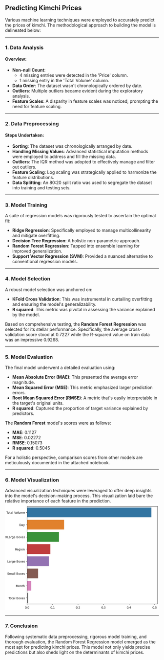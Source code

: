 ## Predicting Kimchi Prices

Various machine learning techniques were employed to accurately predict the prices of kimchi. The methodological approach to building the model is delineated below:

---

### 1. **Data Analysis**

#### Overview:
- **Non-null Count**: 
  - 4 missing entries were detected in the 'Price' column.
  - 1 missing entry in the 'Total Volume' column.
- **Data Order**: The dataset wasn't chronologically ordered by date.
- **Outliers**: Multiple outliers became evident during the exploratory analysis.
- **Feature Scales**: A disparity in feature scales was noticed, prompting the need for feature scaling.

---

### 2. **Data Preprocessing**

#### Steps Undertaken:
- **Sorting**: The dataset was chronologically arranged by date.
- **Handling Missing Values**: Advanced statistical imputation methods were employed to address and fill the missing data.
- **Outliers**: The IQR method was adopted to effectively manage and filter out outliers.
- **Feature Scaling**: Log scaling was strategically applied to harmonize the feature distributions.
- **Data Splitting**: An 80:20 split ratio was used to segregate the dataset into training and testing sets.

---

### 3. **Model Training**

A suite of regression models was rigorously tested to ascertain the optimal fit:
- **Ridge Regression**: Specifically employed to manage multicollinearity and mitigate overfitting.
- **Decision Tree Regression**: A holistic non-parametric approach.
- **Random Forest Regression**: Tapped into ensemble learning for improved generalization.
- **Support Vector Regression (SVM)**: Provided a nuanced alternative to conventional regression models.

---

### 4. **Model Selection**

A robust model selection was anchored on:
- **KFold Cross Validation**: This was instrumental in curtailing overfitting and ensuring the model's generalizability.
- **R squared**: This metric was pivotal in assessing the variance explained by the model.

Based on comprehensive testing, the **Random Forest Regression** was selected for its stellar performance. Specifically, the average cross-validation score stood at 0.7227 while the R-squared value on train data was an impressive 0.9268.

---

### 5. **Model Evaluation**

The final model underwent a detailed evaluation using:
- **Mean Absolute Error (MAE)**: This presented the average error magnitude.
- **Mean Squared Error (MSE)**: This metric emphasized larger prediction errors.
- **Root Mean Squared Error (RMSE)**: A metric that's easily interpretable in the target's original units.
- **R squared**: Captured the proportion of target variance explained by predictors.

The **Random Forest** model's scores were as follows:
- **MAE**: 0.1127
- **MSE**: 0.02272
- **RMSE**: 0.15073
- **R squared**: 0.5045

For a holistic perspective, comparison scores from other models are meticulously documented in the attached notebook.

---

### 6. **Model Visualization**

Advanced visualization techniques were leveraged to offer deep insights into the model's decision-making process. This visualization laid bare the relative importance of each feature in the prediction.
![Random_forest_variance_importance](random_forest.png)

---

### 7. **Conclusion**

Following systematic data preprocessing, rigorous model training, and thorough evaluation, the Random Forest Regression model emerged as the most apt for predicting kimchi prices. This model not only yields precise predictions but also sheds light on the determinants of kimchi prices. 